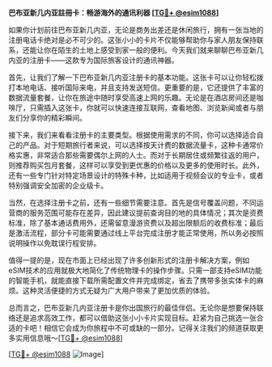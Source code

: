 **巴布亚新几内亚註冊卡：畅游海外的通讯利器 [[TG💪+ @esim1088](https://t.me/s/esim1088)]**

如果你计划前往巴布亚新几内亚，无论是商务出差还是休闲旅行，拥有一张当地的注册电话卡绝对是必不可少的。这张小小的卡片不仅能够帮助你与家人朋友保持联系，还能让你在陌生的土地上感受到家一般的便利。今天我们就来聊聊巴布亚新几内亚的注册卡——这款专为国际旅客设计的通讯神器。

首先，让我们了解一下巴布亚新几内亚注册卡的基本功能。这张卡可以让你轻松拨打本地电话、接听国际来电，并且支持发送短信。更重要的是，它还提供了丰富的数据流量套餐，让你在旅途中随时享受高速上网的乐趣。无论是在酒店房间还是咖啡厅，只需插入这张卡，你就可以快速连接互联网，查看地图、浏览新闻或者与朋友们分享你的精彩瞬间。

接下来，我们来看看注册卡的主要类型。根据使用需求的不同，你可以选择适合自己的产品。对于短期旅行者来说，可以选择按天计费的数据流量卡，这种卡通常价格实惠，非常适合那些需要偶尔上网的人士。而对于长期居住或频繁往返的用户，则推荐购买包月套餐，这样可以享受到更优惠的价格以及更多的使用时长。此外，还有一些专门针对特定场景设计的特殊卡种，比如适用于视频会议的专业卡，或者特别强调安全加密的企业级卡。

当然，在选择注册卡之前，还有一些细节需要注意。首先是信号覆盖问题，不同运营商的服务范围可能存在差异，因此建议提前查询目的地的具体情况；其次是资费标准，除了基本通话费用外，还需留意漫游资费以及超出限额后的收费标准；最后是激活流程，部分卡可能需要通过线上平台完成注册才能正常使用，所以务必按照说明操作以免耽误行程安排。

值得一提的是，现在市面上已经出现了许多创新形式的注册卡解决方案，例如eSIM技术的应用就极大地简化了传统物理卡的操作步骤。只需一部支持eSIM功能的智能手机，就能直接下载所需配置文件并完成绑定，省去了携带多张实体卡的麻烦。这种灵活便捷的方式无疑为广大用户带来了更加优质的体验。

总而言之，巴布亚新几内亚注册卡是你出国旅行的最佳伴侣。无论你是想要保持联络还是追求高效工作，都可以借助这张小小卡片实现目标。赶紧为自己挑选一张合适的卡吧！相信它会成为你旅程中不可或缺的一部分。记得关注我们的频道获取更多实用信息哦～[[TG💪+ @esim1088](https://t.me/s/esim1088)]

[[TG💪+ @esim1088](https://t.me/s/esim1088) ![Image](https://i.postimg.cc/4NQfJmqS/Snipaste-2025-05-13-00-14-12.png)]